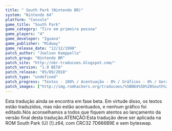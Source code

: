 ```yaml
---
title: " South Park (Nintendo BR)"
system: "Nintendo 64"
platform: "Console"
game_title: "South Park"
game_category: "Tiro em primeira pessoa"
game_players: "4"
game_developer: "Iguana"
game_publisher: "Midway"
game_release_date: "12/12/1998"
patch_author: "Joelson Kamppello"
patch_group: "Nintendo BR"
patch_site: "http://nbr-traducoes.blogspot.com/"
patch_version: "1.0 BETA"
patch_release: "05/09/2010"
patch_type: "undefined"
patch_progress: "Textos - 100% / Acentuação - 0% / Gráficos - 0% / Geral - 80%"
patch_images: ["http://img.romhackers.org/traducoes/%5BN64%5D%20South%20Park%20-%20Nintendo%20BR%20-%201.jpg","http://img.romhackers.org/traducoes/%5BN64%5D%20South%20Park%20-%20Nintendo%20BR%20-%202.jpg","http://img.romhackers.org/traducoes/%5BN64%5D%20South%20Park%20-%20Nintendo%20BR%20-%203.jpg"]
---
```

Esta tradução ainda se encontra em fase beta. Em virtude disso, os textos estão traduzidos, mas não estão acentuados, e nenhum gráfico foi editado.Nós aconselhamos a todos que fiquem atentos ao lançamento da versão final desta tradução.ATENÇÃO:Esta tradução deve ser aplicada na ROM South Park (U) [!].z64, com CRC32 7D666B9E e sem byteswap.